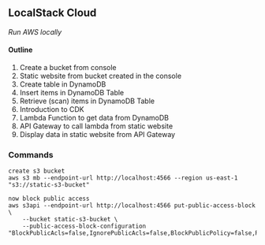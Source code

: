 ## LocalStack Cloud

<i> Run AWS locally </i>

#### Outline

1. Create a bucket from console
2. Static website from bucket created in the console
3. Create table in DynamoDB
4. Insert items in DynamoDB Table
5. Retrieve (scan) items in DynamoDB Table
6. Introduction to CDK
7. Lambda Function to get data from DynamoDB
8. API Gateway to call lambda from static website
9. Display data in static website from API Gateway

### Commands

```
create s3 bucket
aws s3 mb --endpoint-url http://localhost:4566 --region us-east-1 "s3://static-s3-bucket"

now block public access
aws s3api --endpoint-url http://localhost:4566 put-public-access-block \
	--bucket static-s3-bucket \
	--public-access-block-configuration "BlockPublicAcls=false,IgnorePublicAcls=false,BlockPublicPolicy=false,RestrictPublicBuckets=false"

```

